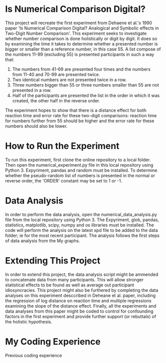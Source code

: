 # Is Numerical Comparison Digital? #

This project will recreate the first experiment from Dehaene et al.'s 1990 paper 'Is Numerical Comparison Digital? Analogical and Symbolic effects in Two-Digit Number Comparison'. This experiment seeks to investigate whether number comparison is done holistically or digit by digit. It does so by examining the time it takes to determine whether a presented number is bigger or smaller than a reference number, in this case 55. A list compose of the numbers 11-99 (excluding 55) is presented participants in such a way that:
1. The numbers from 41-69 are presented four times and the numbers from 11-40 and 70-99 are presented twice.
2. Two identical numbers are not presented twice in a row.
3. Three numbers bigger than 55 or three numbers smaller than 55 are not presented in a row.
4. Half of the participants are presented the list in the order in which it was created, the other half in the reverse order.

The experiment hopes to show that there is a distance effect for both reaction time and error rate for these two-digit comparisons: reaction time for numbers further from 55 should be higher and the error rate for these numbers should also be lower.


# How to Run the Experiment #
To run this experiment, first clone the online repository to a local folder. Then open the numerical_experiment.py file in this local repository using Python 3. Expyriment, pandas and random must be installed. To determine whether the pseudo-random list of numbers is presented in the normal or reverse order, the 'ORDER' constant may be set to 1 or -1.

# Data Analysis #
In order to perform the data analysis, open the numerical_data_analysis.py file from the local repository using Python 3. The Expyriment, glob, pandas, statistics, matplotlib, scipy, numpy and os libraries must be installed. The code will perform the analysis on the latest xpd file to be added to the data folder; ie for the most recent participant.
The analysis follows the first steps of data analysis from the 
My graphs.

# Extending This Project #
In order to extend this project, the data analysis script might be ammended to concatenate data from many participants. This will allow stronger statistical effects to be found as well as average out participant idiosyncracies.
This project might also be furthered by completing the data analyses on this experiment desccribed in Deheane et al. paper, including the regression of log distance on reaction time and multiple regressions examining the slope of the distance effect.
Finally, all the experiments and data analyses from this paper might be coded to control for confounding factors in the first experiment and provide further support (or rebuttals) of the holistic hypothesis.

# My Coding Experience #
Previous coding experience

